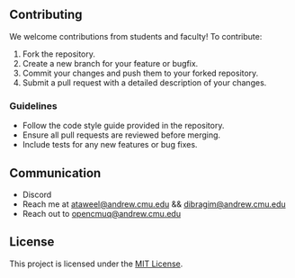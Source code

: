 ## Contributing

We welcome contributions from students and faculty! To contribute:

1. Fork the repository.
2. Create a new branch for your feature or bugfix.
3. Commit your changes and push them to your forked repository.
4. Submit a pull request with a detailed description of your changes.

### Guidelines

- Follow the code style guide provided in the repository.
- Ensure all pull requests are reviewed before merging.
- Include tests for any new features or bug fixes.

## Communication

- Discord
- Reach me at ataweel@andrew.cmu.edu && dibragim@andrew.cmu.edu
- Reach out to opencmuq@andrew.cmu.edu

## License

This project is licensed under the [MIT License](LICENSE).
